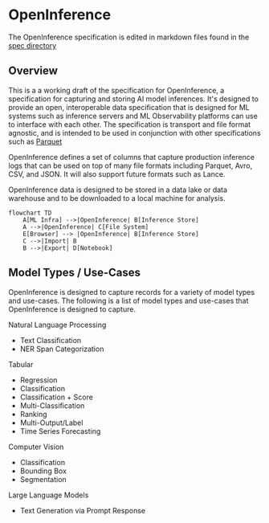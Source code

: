 # OpenInference

The OpenInference specification is edited in markdown files found in the [spec directory](./spec/README.md)

## Overview

This is a a working draft of the specification for OpenInference, a specification for capturing and storing AI model inferences. It's designed to provide an open, interoperable data specification that is designed for ML systems such as inference servers and ML Observability platforms can use to interface with each other. The specification is transport and file format agnostic, and is intended to be used in conjunction with other specifications such as [Parquet](https://github.com/apache/parquet-format)

OpenInference defines a set of columns that capture production inference logs that can be used on top of many file formats including Parquet, Avro, CSV, and JSON. It will also support future formats such as Lance.

OpenInference data is designed to be stored in a data lake or data warehouse and to be downloaded to a local machine for analysis.

```mermaid
flowchart TD
    A[ML Infra] -->|OpenInference| B[Inference Store]
    A -->|OpenInference| C[File System]
    E[Browser] --> |OpenInference| B[Inference Store]
    C -->|Import| B
    B -->|Export| D[Notebook]
```

## Model Types / Use-Cases

OpenInference is designed to capture records for a variety of model types and use-cases. The following is a list of model types and use-cases that OpenInference is designed to capture.

Natural Language Processing

-   Text Classification
-   NER Span Categorization

Tabular

-   Regression
-   Classification
-   Classification + Score
-   Multi-Classification
-   Ranking
-   Multi-Output/Label
-   Time Series Forecasting

Computer Vision

-   Classification
-   Bounding Box
-   Segmentation

Large Language Models

-   Text Generation via Prompt Response
